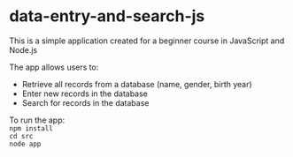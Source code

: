# data-entry-and-search-js

This is a simple application created for a beginner course in JavaScript and Node.js  

The app allows users to:   
- Retrieve all records from a database (name, gender, birth year)  
- Enter new records in the database  
- Search for records in the database

To run the app:  
`npm install`  
`cd src`  
`node app`  
